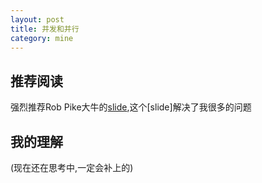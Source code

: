 ```yaml
---
layout: post
title: 并发和并行
category: mine
---
```


## 推荐阅读

强烈推荐Rob Pike大牛的[slide][concurrency is not parallelism],这个[slide]解决了我很多的问题

## 我的理解

(现在还在思考中,一定会补上的)

[concurrency is not parallelism]: https://concur.rspace.googlecode.com/hg/talk/concur.html#landing-slide "并发和并行"

